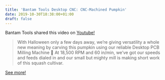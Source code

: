 ```yaml
---
title: 'Bantam Tools Desktop CNC: CNC-Machined Pumpkin'
date: 2019-10-30T18:38:00+01:00
draft: false
---
```


Bantam Tools shared this video on [Youtube!](https://www.youtube.com/watch?v=PikX2ysYkxk)

> With Halloween only a few days away, we’re giving versatility a whole new meaning by carving this pumpkin using our reliable Desktop PCB Milling Machine 🎃 At 18,500 RPM and 60 in/min, we’ve got our speeds and feeds dialed in and our small but mighty mill is making short work of this squash cultivar.

[See more!](https://www.youtube.com/watch?v=PikX2ysYkxk)
